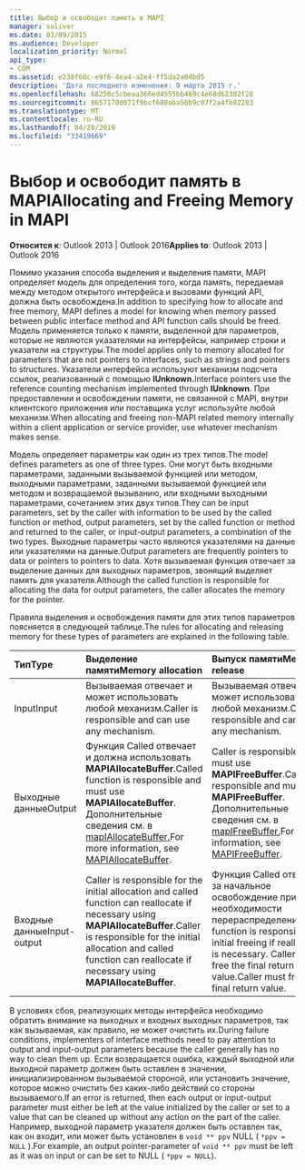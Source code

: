 ```yaml
---
title: Выбор и освободит память в MAPI
manager: soliver
ms.date: 03/09/2015
ms.audience: Developer
localization_priority: Normal
api_type:
- COM
ms.assetid: e238f6bc-e9f6-4ea4-a2e4-ff5da2a04bd5
description: 'Дата последнего изменения: 9 марта 2015 г.'
ms.openlocfilehash: 68250c5cbeaa366ed4555bb469c4e68d62302f28
ms.sourcegitcommit: 8657170d071f9bcf680aba50b9c07f2a4fb82283
ms.translationtype: MT
ms.contentlocale: ru-RU
ms.lasthandoff: 04/28/2019
ms.locfileid: "33419669"
---
```

# <a name="allocating-and-freeing-memory-in-mapi"></a><span data-ttu-id="52a60-103">Выбор и освободит память в MAPI</span><span class="sxs-lookup"><span data-stu-id="52a60-103">Allocating and Freeing Memory in MAPI</span></span>

  
  
<span data-ttu-id="52a60-104">**Относится к**: Outlook 2013 | Outlook 2016</span><span class="sxs-lookup"><span data-stu-id="52a60-104">**Applies to**: Outlook 2013 | Outlook 2016</span></span> 
  
<span data-ttu-id="52a60-105">Помимо указания способа выделения и выделения памяти, MAPI определяет модель для определения того, когда память, передаемая между методом открытого интерфейса и вызовами функций API, должна быть освобождена.</span><span class="sxs-lookup"><span data-stu-id="52a60-105">In addition to specifying how to allocate and free memory, MAPI defines a model for knowing when memory passed between public interface method and API function calls should be freed.</span></span> <span data-ttu-id="52a60-106">Модель применяется только к памяти, выделенной для параметров, которые не являются указателями на интерфейсы, например строки и указатели на структуры.</span><span class="sxs-lookup"><span data-stu-id="52a60-106">The model applies only to memory allocated for parameters that are not pointers to interfaces, such as strings and pointers to structures.</span></span> <span data-ttu-id="52a60-107">Указатели интерфейса используют механизм подсчета ссылок, реализованный с помощью **IUnknown.**</span><span class="sxs-lookup"><span data-stu-id="52a60-107">Interface pointers use the reference counting mechanism implemented through **IUnknown**.</span></span> <span data-ttu-id="52a60-108">При предоставлении и освобождении памяти, не связанной с MAPI, внутри клиентского приложения или поставщика услуг используйте любой механизм.</span><span class="sxs-lookup"><span data-stu-id="52a60-108">When allocating and freeing non-MAPI related memory internally within a client application or service provider, use whatever mechanism makes sense.</span></span> 
  
<span data-ttu-id="52a60-109">Модель определяет параметры как один из трех типов.</span><span class="sxs-lookup"><span data-stu-id="52a60-109">The model defines parameters as one of three types.</span></span> <span data-ttu-id="52a60-110">Они могут быть входными параметрами, заданными вызываемой функцией или методом, выходными параметрами, заданными вызываемой функцией или методом и возвращаемой вызыванию, или входными выходными параметрами, сочетанием этих двух типов.</span><span class="sxs-lookup"><span data-stu-id="52a60-110">They can be input parameters, set by the caller with information to be used by the called function or method, output parameters, set by the called function or method and returned to the caller, or input-output parameters, a combination of the two types.</span></span> <span data-ttu-id="52a60-111">Выходные параметры часто являются указателями на данные или указателями на данные.</span><span class="sxs-lookup"><span data-stu-id="52a60-111">Output parameters are frequently pointers to data or pointers to pointers to data.</span></span> <span data-ttu-id="52a60-112">Хотя вызываемая функция отвечает за выделение данных для выходных параметров, звонящий выделяет память для указателя.</span><span class="sxs-lookup"><span data-stu-id="52a60-112">Although the called function is responsible for allocating the data for output parameters, the caller allocates the memory for the pointer.</span></span> 
  
<span data-ttu-id="52a60-113">Правила выделения и освобождения памяти для этих типов параметров поясняется в следующей таблице.</span><span class="sxs-lookup"><span data-stu-id="52a60-113">The rules for allocating and releasing memory for these types of parameters are explained in the following table.</span></span>
  
|<span data-ttu-id="52a60-114">**Тип**</span><span class="sxs-lookup"><span data-stu-id="52a60-114">**Type**</span></span>|<span data-ttu-id="52a60-115">**Выделение памяти**</span><span class="sxs-lookup"><span data-stu-id="52a60-115">**Memory allocation**</span></span>|<span data-ttu-id="52a60-116">**Выпуск памяти**</span><span class="sxs-lookup"><span data-stu-id="52a60-116">**Memory release**</span></span>|
|:-----|:-----|:-----|
|<span data-ttu-id="52a60-117">Input</span><span class="sxs-lookup"><span data-stu-id="52a60-117">Input</span></span>  <br/> |<span data-ttu-id="52a60-118">Вызываемая отвечает и может использовать любой механизм.</span><span class="sxs-lookup"><span data-stu-id="52a60-118">Caller is responsible and can use any mechanism.</span></span>  <br/> |<span data-ttu-id="52a60-119">Вызываемая отвечает и может использовать любой механизм.</span><span class="sxs-lookup"><span data-stu-id="52a60-119">Caller is responsible and can use any mechanism.</span></span>  <br/> |
|<span data-ttu-id="52a60-120">Выходные данные</span><span class="sxs-lookup"><span data-stu-id="52a60-120">Output</span></span>  <br/> |<span data-ttu-id="52a60-121">Функция Called отвечает и должна использовать **MAPIAllocateBuffer**.</span><span class="sxs-lookup"><span data-stu-id="52a60-121">Called function is responsible and must use **MAPIAllocateBuffer**.</span></span> <span data-ttu-id="52a60-122">Дополнительные сведения см. в [mapIAllocateBuffer.](mapiallocatebuffer.md)</span><span class="sxs-lookup"><span data-stu-id="52a60-122">For more information, see [MAPIAllocateBuffer](mapiallocatebuffer.md).</span></span>  <br/> |<span data-ttu-id="52a60-123">Caller is responsible and must use **MAPIFreeBuffer**.</span><span class="sxs-lookup"><span data-stu-id="52a60-123">Caller is responsible and must use **MAPIFreeBuffer**.</span></span> <span data-ttu-id="52a60-124">Дополнительные сведения см. в [mapIFreeBuffer.](mapifreebuffer.md)</span><span class="sxs-lookup"><span data-stu-id="52a60-124">For more information, see [MAPIFreeBuffer](mapifreebuffer.md).</span></span>  <br/> |
|<span data-ttu-id="52a60-125">Входные данные</span><span class="sxs-lookup"><span data-stu-id="52a60-125">Input-output</span></span>  <br/> |<span data-ttu-id="52a60-126">Caller is responsible for the initial allocation and called function can reallocate if necessary using **MAPIAllocateBuffer**.</span><span class="sxs-lookup"><span data-stu-id="52a60-126">Caller is responsible for the initial allocation and called function can reallocate if necessary using **MAPIAllocateBuffer**.</span></span>  <br/> |<span data-ttu-id="52a60-127">Функция Called отвечает за начальное освобождение при необходимости перераспределения.</span><span class="sxs-lookup"><span data-stu-id="52a60-127">Called function is responsible for initial freeing if reallocation is necessary.</span></span> <span data-ttu-id="52a60-128">Caller must free the final return value.</span><span class="sxs-lookup"><span data-stu-id="52a60-128">Caller must free the final return value.</span></span>  <br/> |
   
<span data-ttu-id="52a60-129">В условиях сбоя, реализующих методы интерфейса необходимо обратить внимание на выходных и входных выходных параметров, так как вызываемая, как правило, не может очистить их.</span><span class="sxs-lookup"><span data-stu-id="52a60-129">During failure conditions, implementers of interface methods need to pay attention to output and input-output parameters because the caller generally has no way to clean them up.</span></span> <span data-ttu-id="52a60-130">Если возвращается ошибка, каждый выходной или выходной параметр должен быть оставлен в значении, инициализированном вызываемой стороной, или установить значение, которое можно очистить без каких-либо действий со стороны вызываемого.</span><span class="sxs-lookup"><span data-stu-id="52a60-130">If an error is returned, then each output or input-output parameter must either be left at the value initialized by the caller or set to a value that can be cleaned up without any action on the part of the caller.</span></span> <span data-ttu-id="52a60-131">Например, выходной параметр указателя должен быть оставлен так, как он входит, или может быть установлен в  `void ** ppv` NULL (  `*ppv = NULL` ).</span><span class="sxs-lookup"><span data-stu-id="52a60-131">For example, an output pointer-parameter of  `void ** ppv` must be left as it was on input or can be set to NULL (  `*ppv = NULL`).</span></span>
  

